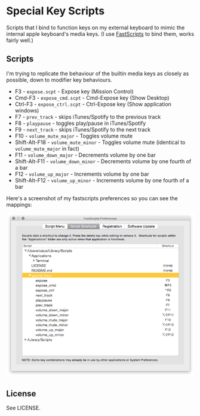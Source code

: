 # Special Key Scripts

Scripts that I bind to function keys on my external keyboard to mimic the internal apple keyboard's media keys. (I use [FastScripts](http://www.red-sweater.com/fastscripts/) to bind them, works fairly well.)

## Scripts

I'm trying to replicate the behaviour of the builtin media keys as closely as possible, down to modifier key behaviours.

* F3 - `expose.scpt` - Expose key (Mission Control)
* Cmd-F3 - `expose_cmd.scpt` - Cmd-Expose key (Show Desktop)
* Ctrl-F3 - `expose_ctrl.scpt` - Ctrl-Expose key (Show application windows)
* F7 - `prev_track` - skips iTunes/Spotify to the previous track
* F8 - `playpause` - toggles play/pause in iTunes/Spotify
* F9 - `next_track` - skips iTunes/Spotify to the next track
* F10 - `volume_mute_major` - Toggles volume mute
* Shift-Alt-F18 - `volume_mute_minor` - Toggles volume mute (identical to `volume_mute_major` in fact)
* F11 - `volume_down_major` - Decrements volume by one bar
* Shift-Alt-F11 - `volume_down_minor` - Decrements volume by one fourth of a bar
* F12 - `volume_up_major` - Increments volume by one bar
* Shift-Alt-F12 - `volume_up_minor` - Increments volume by one fourth of a bar

Here's a screenshot of my fastscripts preferences so you can see the mappings:

![](fastscripts-preferences.png)

## License

See LICENSE.
